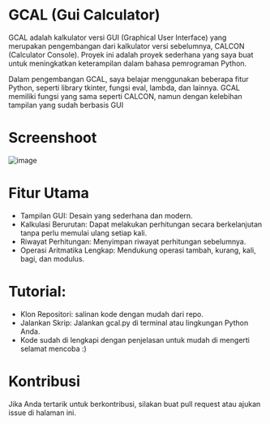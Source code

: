 # GCAL (Gui Calculator)

GCAL adalah kalkulator versi GUI (Graphical User Interface) yang merupakan pengembangan dari kalkulator versi sebelumnya, CALCON (Calculator Console).
Proyek ini adalah proyek sederhana yang saya buat untuk meningkatkan keterampilan dalam bahasa pemrograman Python.

Dalam pengembangan GCAL, saya belajar menggunakan beberapa fitur Python, seperti library tkinter, fungsi eval, lambda, dan lainnya.
GCAL memiliki fungsi yang sama seperti CALCON, namun dengan kelebihan tampilan yang sudah berbasis GUI

# Screenshoot
![image](https://github.com/user-attachments/assets/136d6953-a7ea-423b-9594-e820d3000984)

# Fitur Utama
- Tampilan GUI: Desain yang sederhana dan modern.
- Kalkulasi Berurutan: Dapat melakukan perhitungan secara berkelanjutan tanpa perlu memulai ulang setiap kali.
- Riwayat Perhitungan: Menyimpan riwayat perhitungan sebelumnya.
- Operasi Aritmatika Lengkap: Mendukung operasi tambah, kurang, kali, bagi, dan modulus.

# Tutorial:
- Klon Repositori:
salinan kode dengan mudah dari repo.
- Jalankan Skrip:
Jalankan gcal.py di terminal atau lingkungan Python Anda.
- Kode sudah di lengkapi dengan penjelasan untuk mudah di mengerti selamat mencoba :)

# Kontribusi
Jika Anda tertarik untuk berkontribusi, silakan buat pull request atau ajukan issue di halaman ini.
